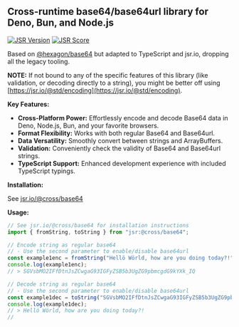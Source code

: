 ## Cross-runtime base64/base64url library for Deno, Bun, and Node.js

[![JSR Version](https://jsr.io/badges/@cross/base64)](https://jsr.io/@cross/base64) [![JSR Score](https://jsr.io/badges/@cross/base64/score)](https://jsr.io/@cross/base64/score)

Based on [@hexagon/base64](https://github.com/hexagon/base64) but adapted to TypeScript and jsr.io, dropping all the legacy tooling.

**NOTE:** If not bound to any of the specific features of this library (like validation, or decoding directly to a string), you might be better off using [https://jsr.io/@std/encoding](https://jsr.io/@std/encoding).

**Key Features:**

- **Cross-Platform Power:** Effortlessly encode and decode Base64 data in Deno, Node.js, Bun, and your favorite browsers.
- **Format Flexibility:** Works with both regular Base64 and Base64url.
- **Data Versatility:** Smoothly convert between strings and ArrayBuffers.
- **Validation:** Conveniently check the validity of Base64 and Base64url strings.
- **TypeScript Support:** Enhanced development experience with included TypeScript typings.

**Installation:**

See [jsr.io/@cross/base64](https://jsr.io/@cross/base64)

**Usage:**

```javascript
// See jsr.io/@cross/base64 for installation instructions
import { fromString, toString } from "jsr:@cross/base64";

// Encode string as regular base64
// - Use the second parameter to enable/disable base64url
const example1enc = fromString("Hellö Wörld, how are you doing today?!", true);
console.log(example1enc);
// > SGVsbMO2IFfDtnJsZCwgaG93IGFyZSB5b3UgZG9pbmcgdG9kYXk_IQ

// Decode string as regular base64
// - Use the second parameter to enable/disable base64url
const example1dec = toString("SGVsbMO2IFfDtnJsZCwgaG93IGFyZSB5b3UgZG9pbmcgdG9kYXk_IQ", true);
console.log(example1dec);
// > Hellö Wörld, how are you doing today?!
//
```
